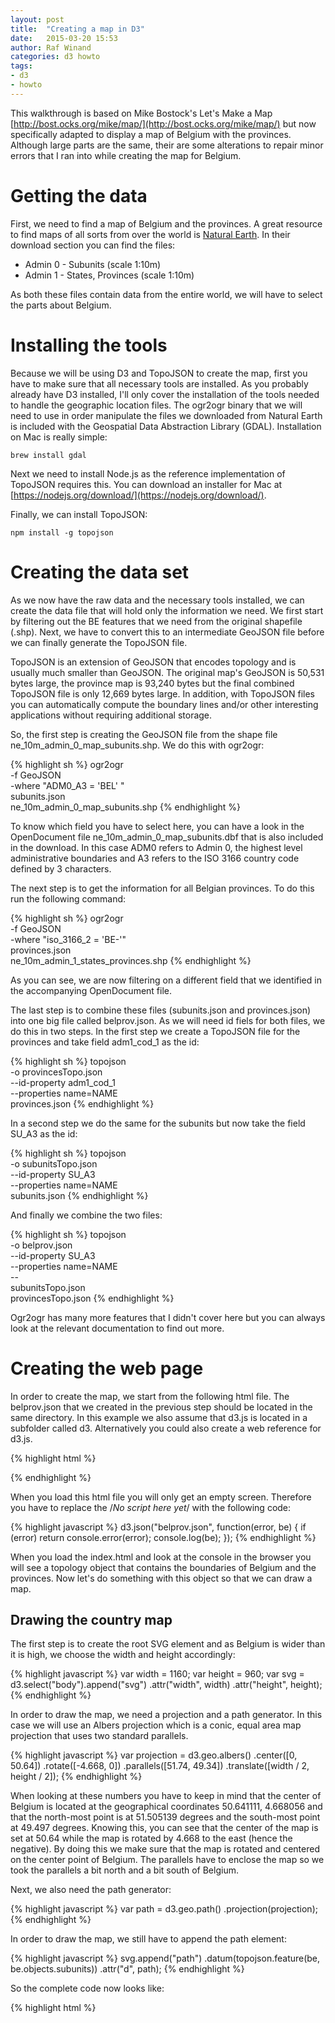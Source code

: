 ```yaml
---
layout: post
title:  "Creating a map in D3"
date:   2015-03-20 15:53
author: Raf Winand
categories: d3 howto
tags:
- d3
- howto
---
```

This walkthrough is based on Mike Bostock's Let's Make a Map [http://bost.ocks.org/mike/map/](http://bost.ocks.org/mike/map/) but now specifically adapted to display a map of Belgium with the provinces. Although large parts are the same, their are some alterations to repair minor errors that I ran into while creating the map for Belgium.

# Getting the data

First, we need to find a map of Belgium and the provinces. A great resource to find maps of all sorts from over the world is [Natural Earth](http://www.naturalearthdata.com/). In their download section you can find the files:

* Admin 0 - Subunits (scale 1:10m)
* Admin 1 - States, Provinces (scale 1:10m)

As both these files contain data from the entire world, we will have to select the parts about Belgium.

# Installing the tools

Because we will be using D3 and TopoJSON to create the map, first you have to make sure that all necessary tools are installed. As you probably already have D3 installed, I'll only cover the installation of the tools needed to handle the geographic location files. The ogr2ogr binary that we will need to use in order manipulate the files we downloaded from Natural Earth is included with the Geospatial Data Abstraction Library (GDAL). Installation on Mac is really simple:

```
brew install gdal
```

Next we need to install Node.js as the reference implementation of TopoJSON requires this. You can download an installer for Mac at [https://nodejs.org/download/](https://nodejs.org/download/).

Finally, we can install TopoJSON:

```
npm install -g topojson
```

# Creating the data set

As we now have the raw data and the necessary tools installed, we can create the data file that will hold only the information we need. We first start by filtering out the BE features that we need from the original shapefile (.shp). Next, we have to convert this to an intermediate GeoJSON file before we can finally generate the TopoJSON file.

TopoJSON is an extension of GeoJSON that encodes topology and is usually much smaller than GeoJSON. The original map's GeoJSON is 50,531 bytes large, the province map is 93,240 bytes but the final combined TopoJSON file is only 12,669 bytes large. In addition, with TopoJSON files you can automatically compute the boundary lines and/or other interesting applications without requiring additional storage.

So, the first step is creating the GeoJSON file from the shape file ne_10m_admin_0_map_subunits.shp. We do this with ogr2ogr:

{% highlight sh %}
ogr2ogr \
  -f GeoJSON \
  -where "ADM0_A3 = 'BEL' " \
  subunits.json \
  ne_10m_admin_0_map_subunits.shp
{% endhighlight %}

To know which field you have to select here, you can have a look in the OpenDocument file ne_10m_admin_0_map_subunits.dbf that is also included in the download. In this case ADM0 refers to Admin 0, the highest level administrative boundaries and A3 refers to the ISO 3166 country code defined by 3 characters.

The next step is to get the information for all Belgian provinces. To do this run the following command:

{% highlight sh %}
ogr2ogr \
  -f GeoJSON \
  -where "iso_3166_2 = 'BE-'" \
  provinces.json \
  ne_10m_admin_1_states_provinces.shp
{% endhighlight %}

As you can see, we are now filtering on a different field that we identified in the accompanying OpenDocument file.

The last step is to combine these files (subunits.json and provinces.json) into one big file called belprov.json. As we will need id fiels for both files, we do this in two steps. In the first step we create a TopoJSON file for the provinces and take field adm1_cod_1 as the id:

{% highlight sh %}
topojson \
  -o provincesTopo.json \
  --id-property adm1_cod_1 \
  --properties name=NAME \
  provinces.json
{% endhighlight %}

In a second step we do the same for the subunits but now take the field SU_A3 as the id:

{% highlight sh %}
topojson \
  -o subunitsTopo.json \
  --id-property SU_A3 \
  --properties name=NAME \
  subunits.json
{% endhighlight %}

And finally we combine the two files:

{% highlight sh %}
topojson \
  -o belprov.json \
  --id-property SU_A3 \
  --properties name=NAME \
  -- \
  subunitsTopo.json \
  provincesTopo.json
{% endhighlight %}

Ogr2ogr has many more features that I didn't cover here but you can always look at the relevant documentation to find out more.

# Creating the web page

In order to create the map, we start from the following html file. The belprov.json that we created in the previous step should be located in the same directory. In this example we also assume that d3.js is located in a subfolder called d3. Alternatively you could also create a web reference for d3.js.

{% highlight html %}
<!DOCTYPE html>
<html lang="en">
    <head>
        <meta charset="utf-8">
        <title>Map building</title>
        <script type="text/javascript" src="d3/d3.js"></script>
        <script src="http://d3js.org/topojson.v1.min.js"></script>
        <style type="text/css">
                /*No style rules yet*/
        </style>
    </head>
    <body>
        <script type="text/javascript">
                /*No script here yet*/
        </script>
    </body>
</html>
{% endhighlight %}

When you load this html file you will only get an empty screen. Therefore you have to replace the /*No script here yet*/ with the following code:

{% highlight javascript %}
d3.json("belprov.json", function(error, be) {
  if (error) return console.error(error);
  console.log(be);
});
{% endhighlight %}

When you load the index.html and look at the console in the browser you will see a topology object that contains the boundaries of Belgium and the provinces. Now let's do something with this object so that we can draw a map.

## Drawing the country map

The first step is to create the root SVG element and as Belgium is wider than it is high, we choose the width and height accordingly:

{% highlight javascript %}
var width = 1160;
var height = 960;
var svg = d3.select("body").append("svg")
    .attr("width", width)
    .attr("height", height);
{% endhighlight %}

In order to draw the map, we need a projection and a path generator. In this case we will use an Albers projection which is a conic, equal area map projection that uses two standard parallels.

{% highlight javascript %}
var projection = d3.geo.albers()
    .center([0, 50.64])
    .rotate([-4.668, 0])
    .parallels([51.74, 49.34])
    .translate([width / 2, height / 2]);
{% endhighlight %}

When looking at these numbers you have to keep in mind that the center of Belgium is located at the geographical coordinates 50.641111, 4.668056 and that the north-most point is at 51.505139 degrees and the south-most point at 49.497 degrees. Knowing this, you can see that the center of the map is set at 50.64 while the map is rotated by 4.668 to the east (hence the negative). By doing this we make sure that the map is rotated and centered on the center point of Belgium. The parallels have to enclose the map so we took the parallels a bit north and a bit south of Belgium.

Next, we also need the path generator:

{% highlight javascript %}
var path = d3.geo.path()
    .projection(projection);
{% endhighlight %}

In order to draw the map, we still have to append the path element:

{% highlight javascript %}
svg.append("path")
    .datum(topojson.feature(be, be.objects.subunits))
    .attr("d", path);
{% endhighlight %}

So the complete code now looks like:

{% highlight html %}
<!DOCTYPE html>
<html lang="en">
    <head>
        <meta charset="utf-8">
        <title>Map building</title>
        <script type="text/javascript" src="d3/d3.js"></script>
        <script src="http://d3js.org/topojson.v1.min.js"></script>
        <style type="text/css">
                /*No style rules yet*/
        </style>
    </head>
    <body>
        <script type="text/javascript">
        var width = 1160;
        var height = 960;

        var projection = d3.geo.albers()
            .center(center)
            .rotate(rotate)
            .parallels(parallels)
            .translate(offset);

        var path = d3.geo.path()
            .projection(projection);

        var svg = d3.select("body").append("svg")
            .attr("width", width)
            .attr("height", height);

        d3.json("belprov.json", function(error, be) {
            if (error) return console.error(error);

            svg.append("path")
                .datum(topojson.feature(be, be.objects.subunits))
                .attr("d", path);
        });
        </script>
    </body>
</html>
{% endhighlight %}

Running this code will lead to the following map drawn in the browser:

[![Small Belgium]({{ site.baseurl }}/assets/belgium_small.png)]({{ site.baseurl }}/assets/belgium_small_large.png)

As you can see there is only a very small map of Belgium visible in the middle of the page. Of course this is not what we want. In order to make a bigger map, you can specify a scale when specifying the projection. However, doing this by hand means just going through a set of numbers by trial and error. Because we are using a TopoJSON object we can calculate the boundaries for the map and use those to recalculate the scale. Doing this will require some more code and we first start by moving the parameters for the projection into some variables:

{% highlight javascript %}
var scale = 25000;
var offset = [width / 2, height / 2];
var center = [0, 50.64];
var rotate = [-4.668, 0];
var parallels = [51.74, 49.34];
{% endhighlight %}

Next, we create the projection with these parameters and recalculate them based on the boundaries that can be calculated by path.bounds(). This calculation is done in:

{% highlight javascript %}
var bounds  = path.bounds(topojson.feature(be, be.objects.subunits));
var hscale  = scale*width  / (bounds[1][0] - bounds[0][0]);
var vscale  = scale*height / (bounds[1][1] - bounds[0][1]);
scale   = (hscale < vscale) ? hscale : vscale;
offset  = [width - (bounds[0][0] + bounds[1][0])/2,
        height - (bounds[0][1] + bounds[1][1])/2];
var centroid = d3.geo.centroid(topojson.feature(be, be.objects.subunits));
center = [0, centroid[1]];
rotate = [-centroid[0],0];
{% endhighlight %}

In this case, I already cheated a bit by defining a default scale of 25,000. When you take an initial value that is either too small or too big, clipping might occur near the edges due to some rounding errors. Outputting the recalculated scale after a random initial scale value (e.g. 150 which will lead to clipping) to the console will give you an idea on which number to use in a second run and avoid the clipping.

After you have calculated the new parameters you recreate the projection and draw the map again. The complete code is now:

{% highlight html %}
<!DOCTYPE html>
<html lang="en">
    <head>
        <meta charset="utf-8">
        <title>Map building</title>
        <script type="text/javascript" src="d3/d3.js"></script>
        <script src="http://d3js.org/topojson.v1.min.js"></script>
        <style type="text/css">
                /*No style rules yet*/
        </style>
    </head>
    <body>
        <script type="text/javascript">
        var width = 1160;
        var height = 960;
        var scale = 25000;
        var offset = [width / 2, height / 2];
        var center = [0, 50.64];
        var rotate = [-4.668, 0];
        var parallels = [51.74, 49.34];

        var projection = d3.geo.albers()
            .center(center)
            .rotate(rotate)
            .parallels(parallels)
            .scale(scale)
            .translate(offset);

        var path = d3.geo.path()
            .projection(projection);

        var svg = d3.select("body").append("svg")
            .attr("width", width)
            .attr("height", height);

        d3.json("belprov.json", function(error, be) {
            if (error) return console.error(error);

            var bounds  = path.bounds(topojson.feature(be, be.objects.subunits));
            var hscale  = scale*width  / (bounds[1][0] - bounds[0][0]);
            var vscale  = scale*height / (bounds[1][1] - bounds[0][1]);
            scale   = (hscale < vscale) ? hscale : vscale;
            offset  = [width - (bounds[0][0] + bounds[1][0])/2,
                                height - (bounds[0][1] + bounds[1][1])/2];
            var centroid = d3.geo.centroid(topojson.feature(be, be.objects.subunits));
            center = [0, centroid[1]];
            rotate = [-centroid[0],0];

            projection = d3.geo.albers()
                .center(center)
                .rotate(rotate)
                .parallels(parallels)
                .scale(scale)
                .translate(offset);

            path = path.projection(projection);

            svg.append("path")
                .datum(topojson.feature(be, be.objects.subunits))
                .attr("d", path);
        });
        </script>
    </body>
</html>
{% endhighlight %}

Running this code will give you:

[![Belgium 2]({{ site.baseurl }}/assets/belgium_2_small.png)]({{ site.baseurl }}/assets/belgium_2_large.png)

We now have a complete map of Belgium but this one is completely black and we would like to see the provinces.

## Adding the provinces

Because we also have to provinces in our TopoJSON file, we can pull out the features array and create a path element for each feature which will again give you the complete map but now with the provinces:

{% highlight javascript %}
svg.selectAll(".province")
    .data(topojson.feature(be, be.objects.provinces).features)
    .enter()
    .append("path")
    .attr("d", path);
{% endhighlight %}

Running this code will give you a map of Belgium again but now you can already see the provinces. As this map is completely black, we can also give each province a different color by defining a CSS style for each province and adding the attribute to the path. First we add the CSS style to the place where we had /*No style rules yet*/ in our html:

{% highlight css %}
.province.BEL-2 { fill: #ccebc5; }
.province.BEL-3 { fill: #bc80bd; }
.province.BEL-3474 { fill: #d9d9d9; }
.province.BEL-3475 { fill: #fccde5; }
.province.BEL-3476 { fill: #b3de69; }
.province.BEL-3477 { fill: #fdb462; }
.province.BEL-3478 { fill: #80b1d3; }
.province.BEL-3479 { fill: #fb8072; }
.province.BEL-3480 { fill: #bebada; }
.province.BEL-3481 { fill: #ffffb3; }
.province.BEL-3482 { fill: #8dd3c7; }
{% endhighlight %}

Next we alter the code for the path to:

{% highlight javascript %}
svg.selectAll(".province")
  .data(topojson.feature(be, be.objects.provinces).features)
  .enter()
  .append("path")
  .attr("class", function(d) { return "province " + d.id; })
  .attr("d", path);
{% endhighlight %}

This gives you the following complete code:

{% highlight html %}
<!DOCTYPE html>
<html lang="en">
    <head>
        <meta charset="utf-8">
        <title>Map building</title>
        <script type="text/javascript" src="d3/d3.js"></script>
        <script src="http://d3js.org/topojson.v1.min.js"></script>
        <style type="text/css">
            .province.BEL-2 { fill: #ccebc5; }
            .province.BEL-3 { fill: #bc80bd; }
            .province.BEL-3474 { fill: #d9d9d9; }
            .province.BEL-3475 { fill: #fccde5; }
            .province.BEL-3476 { fill: #b3de69; }
            .province.BEL-3477 { fill: #fdb462; }
            .province.BEL-3478 { fill: #80b1d3; }
            .province.BEL-3479 { fill: #fb8072; }
            .province.BEL-3480 { fill: #bebada; }
            .province.BEL-3481 { fill: #ffffb3; }
            .province.BEL-3482 { fill: #8dd3c7; }
        </style>
    </head>
    <body>
        <script type="text/javascript">
        var width = 1160;
        var height = 960;
        var scale = 25000;
        var offset = [width / 2, height / 2];
        var center = [0, 50.64];
        var rotate = [-4.668, 0];
        var parallels = [51.74, 49.34];

        var projection = d3.geo.albers()
            .center(center)
            .rotate(rotate)
            .parallels(parallels)
            .scale(scale)
            .translate(offset);

        var path = d3.geo.path()
            .projection(projection);

        var svg = d3.select("body").append("svg")
            .attr("width", width)
            .attr("height", height);

        d3.json("belprovtest.json", function(error, be) {
            if (error) return console.error(error);

            var bounds  = path.bounds(topojson.feature(be, be.objects.subunits));
            var hscale  = scale*width  / (bounds[1][0] - bounds[0][0]);
            var vscale  = scale*height / (bounds[1][1] - bounds[0][1]);
            scale   = (hscale < vscale) ? hscale : vscale;
            offset  = [width - (bounds[0][0] + bounds[1][0])/2,
                                height - (bounds[0][1] + bounds[1][1])/2];
            var centroid = d3.geo.centroid(topojson.feature(be, be.objects.subunits));
            center = [0, centroid[1]];
            rotate = [-centroid[0],0];

            projection = d3.geo.albers()
                .center(center)
                .rotate(rotate)
                .parallels(parallels)
                .scale(scale)
                .translate(offset);

            path = path.projection(projection);

            svg.selectAll(".province")
                .data(topojson.feature(be, be.objects.provinces).features)
                .enter()
                .append("path")
                .attr("class", function(d) { return "province " + d.id; })
                .attr("d", path);
        });
        </script>
    </body>
</html>
{% endhighlight %}

Now you will get the following image:

[![Belgium 3]({{ site.baseurl }}/assets/belgium_3_small.png)]({{ site.baseurl }}/assets/belgium_3_large.png)

The colors aren't that nice but you probably get the picture.
